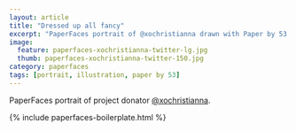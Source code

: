 ```yaml
---
layout: article
title: "Dressed up all fancy"
excerpt: "PaperFaces portrait of @xochristianna drawn with Paper by 53 on an iPad."
image: 
  feature: paperfaces-xochristianna-twitter-lg.jpg
  thumb: paperfaces-xochristianna-twitter-150.jpg
category: paperfaces
tags: [portrait, illustration, paper by 53]
---
```


PaperFaces portrait of project donator [@xochristianna](http://twitter.com/xochristianna).

{% include paperfaces-boilerplate.html %}